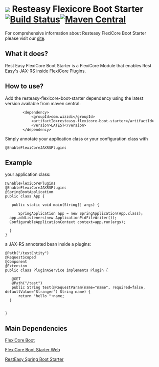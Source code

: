 
# ![](https://support.wizzdi.com/wp-content/uploads/2020/05/flexicore-icon-extra-small.png) Resteasy Flexicore Boot Starter [![Build Status](https://jenkins.wizzdi.com/buildStatus/icon?job=wizzdi+organization%2Fresteasy-flexicore-boot-starter%2Fmaster)](https://jenkins.wizzdi.com/job/wizzdi%20organization/job/resteasy-flexicore-boot-starter/job/master/)[![Maven Central](https://img.shields.io/maven-central/v/com.wizzdi/resteasy-flexicore-boot-starter.svg?label=Maven%20Central)](https://search.maven.org/search?q=g:%22com.wizzdi%22%20AND%20a:%22resteasy-flexicore-boot-starter%22)


For comprehensive information about Resteasy FlexiCore Boot Starter please visit our [site](http://wizzdi.com/).

## What it does?

Rest Easy FlexiCore Boot Starter is a FlexiCore Module that enables Rest Easy's JAX-RS inside FlexiCore Plugins.

## How to use?
Add the resteasy-flexicore-boot-starter dependency using the latest version available from maven central:

            <dependency>
                <groupId>com.wizzdi</groupId>
                <artifactId>resteasy-flexicore-boot-starter</artifactId>
                <version>LATEST</version>
            </dependency>
Simply annotate your application class or your configuration class with

    @EnableFlexiCoreJAXRSPlugins

## Example
your application class:

    @EnableFlexiCorePlugins  
    @EnableFlexiCoreJAXRSPlugins
    @SpringBootApplication  
    public class App {  
      
       public static void main(String[] args) {  
      
          SpringApplication app = new SpringApplication(App.class);  
      app.addListeners(new ApplicationPidFileWriter());  
      ConfigurableApplicationContext context=app.run(args);  
      
      }
    }
a JAX-RS annotated bean inside a plugins:

    @Path("/testEntity")  
    @RequestScoped  
    @Component  
    @Extension  
    public class PluginAService implements Plugin {  
      
       @GET  
       @Path("/test")  
       public String test(@RequestParam(name="name", required=false, defaultValue="Stranger") String name) {  
          return "hello "+name;  
      }  
      
      
    }


## Main Dependencies

[FlexiCore Boot](https://github.com/wizzdi/flexicore-boot)

[FlexiCore Boot Starter Web](https://github.com/wizzdi/flexicore-boot-starter-web)

[RestEasy Spring Boot Starter](https://github.com/resteasy/resteasy-spring-boot)
